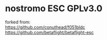 # nostromo  ESC  GPLv3.0


forked from: <br />
https://github.com/conuthead/f051bldc <br />
https://github.com/betaflight/betaflight-esc <br />
